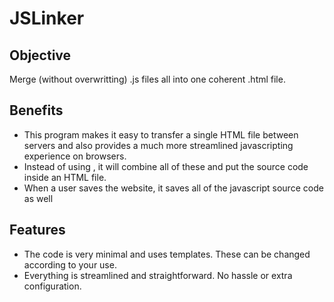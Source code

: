 # JSLinker
## Objective
Merge (without overwritting) .js files all into one coherent .html file.
## Benefits
* This program makes it easy to transfer a single HTML file between servers and also provides a much more streamlined javascripting experience on browsers.
* Instead of using <script src="jsfile.js"></script>, it will combine all of these and put the source code inside an HTML file.
* When a user saves the website, it saves all of the javascript source code as well
## Features
* The code is very minimal and uses templates. These can be changed according to your use.
* Everything is streamlined and straightforward. No hassle or extra configuration.
